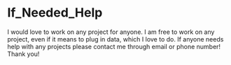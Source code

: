 # If_Needed_Help
I would love to work on any project for anyone. I am free to work on any project, even if it means to plug in data, which I love to do. If anyone needs help with any projects please contact me through email or phone number! Thank you!
